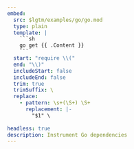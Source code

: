 ```yaml
---
embed:
  src: $lgtm/examples/go/go.mod
  type: plain
  template: |
    ```sh
    go get {{ .Content }}
    ```
  start: "require \\("
  end: "\\)"
  includeStart: false
  includeEnd: false
  trim: true
  trimSuffix: \
  replace:
    - pattern: \s+(\S+) \S+
      replacement: |-
        "$1" \
          
headless: true
description: Instrument Go dependencies
---
```


